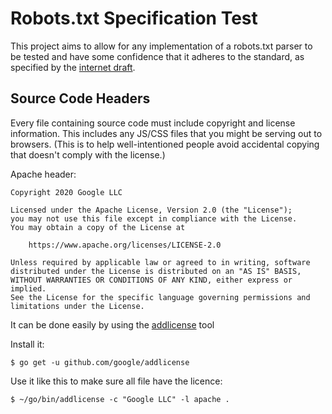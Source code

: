 # Robots.txt Specification Test

This project aims to allow for any implementation of a robots.txt parser to be
tested and have some confidence that it adheres to the standard, as specified by
the [internet draft](https://tools.ietf.org/html/draft-koster-rep).

## Source Code Headers

Every file containing source code must include copyright and license
information. This includes any JS/CSS files that you might be serving out to
browsers. (This is to help well-intentioned people avoid accidental copying that
doesn't comply with the license.)

Apache header:

    Copyright 2020 Google LLC

    Licensed under the Apache License, Version 2.0 (the "License");
    you may not use this file except in compliance with the License.
    You may obtain a copy of the License at

        https://www.apache.org/licenses/LICENSE-2.0

    Unless required by applicable law or agreed to in writing, software
    distributed under the License is distributed on an "AS IS" BASIS,
    WITHOUT WARRANTIES OR CONDITIONS OF ANY KIND, either express or implied.
    See the License for the specific language governing permissions and
    limitations under the License.

It can be done easily by using the
[addlicense](https://github.com/google/addlicense) tool

Install it:

```
$ go get -u github.com/google/addlicense
```

Use it like this to make sure all file have the licence:

```
$ ~/go/bin/addlicense -c "Google LLC" -l apache .
```
